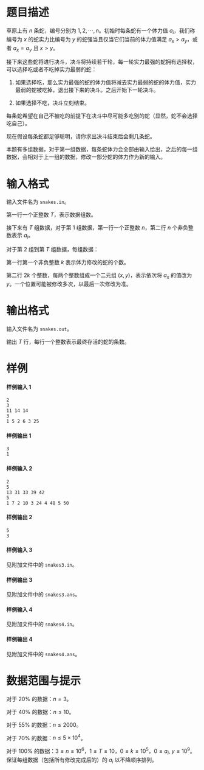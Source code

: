 
# 题目描述

草原上有 $n$ 条蛇，编号分别为 $1,2,⋯,n$。初始时每条蛇有一个体力值 $a_i$，我们称编号为 $x$ 的蛇实力比编号为 $y$ 的蛇强当且仅当它们当前的体力值满足 $a_x>a_y$，或者 $a_x=a_y$ 且 $x>y$。

接下来这些蛇将进行决斗，决斗将持续若干轮，每一轮实力最强的蛇拥有选择权，可以选择吃或者不吃掉实力最弱的蛇：

1. 如果选择吃，那么实力最强的蛇的体力值将减去实力最弱的蛇的体力值，实力最弱的蛇被吃掉，退出接下来的决斗。之后开始下一轮决斗。

2. 如果选择不吃，决斗立刻结束。


每条蛇希望在自己不被吃的前提下在决斗中尽可能多吃别的蛇（显然，蛇不会选择吃自己）。

现在假设每条蛇都足够聪明，请你求出决斗结束后会剩几条蛇。

本题有多组数据，对于第一组数据，每条蛇体力会全部由输入给出，之后的每一组数据，会相对于上一组的数据，修改一部分蛇的体力作为新的输入。


# 输入格式

输入文件名为 `snakes.in`。

第一行一个正整数 $T$，表示数据组数。

接下来有 $T$ 组数据，对于第 $1$ 组数据，第一行一个正整数 $n$，第二行 $n$ 个非负整数表示 $a_i$。

对于第 $2$ 组到第 $T$ 组数据，每组数据：

第一行第一个非负整数 $k$ 表示体力修改的蛇的个数。

第二行 $2k$ 个整数，每两个整数组成一个二元组 $(x,y)$，表示依次将 $a_x$ 的值改为 $y$。一个位置可能被修改多次，以最后一次修改为准。


# 输出格式

输入文件名为 `snakes.out`。

输出 $T$ 行，每行一个整数表示最终存活的蛇的条数。


# 样例

#### 样例输入 1

```plain
2
3
11 14 14
3
1 5 2 6 3 25
```

#### 样例输出 1

```plain
3
1
```

#### 样例输入 2

```plain
2
5
13 31 33 39 42
5
1 7 2 10 3 24 4 48 5 50
```

#### 样例输出 2

```plain
5
3
```

#### 样例输入 3

见附加文件中的 `snakes3.in`。

#### 样例输出 3
见附加文件中的 `snakes3.ans`。

#### 样例输入 4
见附加文件中的 `snakes4.in`。

#### 样例输出 4
见附加文件中的 `snakes4.ans`。


# 数据范围与提示

对于 $20\%$ 的数据：$n=3$。

对于 $40\%$ 的数据：$n\le 10$。

对于 $55\%$ 的数据：$n\le 2000$。

对于 $70\%$ 的数据：$n\le 5×10^4$。

对于 $100\%$ 的数据：$3\le n\le 10^6$，$1\le T\le 10$，$0\le k\le 10^5$，$0\le a_i,~y\le 10^9$。保证每组数据（包括所有修改完成后的）的 $a_i$ 以不降顺序排列。


